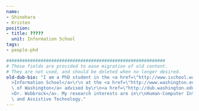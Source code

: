 ```yaml
---
name:
- Shinohara
- Kristen
position:
- title: ?????
  unit: Information School
tags:
- people-phd

############################################################
# These fields are provided to ease migration of old content.
# They are not used, and should be deleted when no longer desired.
old-dub-bio: "I am a PhD student in the <a href=\"http://www.ischool.washington.edu\"\
  >Information School</a>\r\n at the <a href=\"http://www.washington.edu\">University\
  \ of Washington</a> advised by\r\n<a href=\"http://dub.washington.edu/people/wobbrock\"\
  >Dr. Wobbrock</a>. My research interests are in\r\nHuman-Computer Interaction (HCI)\
  \ and Assistive Technology."
---
```

